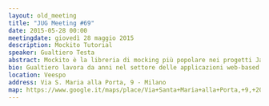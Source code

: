 ```yaml
---
layout: old_meeting
title: "JUG Meeting #69"
date: 2015-05-28 00:00
meetingdate: giovedì 28 maggio 2015
description: Mockito Tutorial
speaker: Gualtiero Testa
abstract: Mockito è la libreria di mocking più popolare nei progetti Java su GitHub, seconda solo, nell'area del test, a jUnit. Questo tutorial presenta, in maniera molto pratica e orientata all'uso, Mockito e come questo strumento può aiutarci a sviluppare test efficienti. Saranno esaminate diverse situazioni, dal caso semplice dell'unit testing di una piccola classe a contesti più complessi. Si assume una conoscenza di base dei concetti di test automatico e di jUnit.
bio: Gualtiero lavora da anni nel settore delle applicazioni web-based enterprise su diversi domini, dal bancario al sanitario. Il suo interesse sono gli strumenti e le metodologie di controllo della qualità del codice e del test automatico dello stesso. Collabora con alcuni editori come revisore tecnico per i loro titoli su test e programmazione in genere. Gualtiero può essere contattato attraverso il suo blog <a target="_blank" href="http://www.gualtierotesta.it">http://www.gualtierotesta.it</a>.
location: Veespo
address: Via S. Maria alla Porta, 9 - Milano
map: https://www.google.it/maps/place/Via+Santa+Maria+alla+Porta,+9,+20123+Milano/@45.4664129,9.1817829,17z/data=!4m2!3m1!1s0x4786c153a8292d05:0x4c6f0a73c08286b9
---
```

